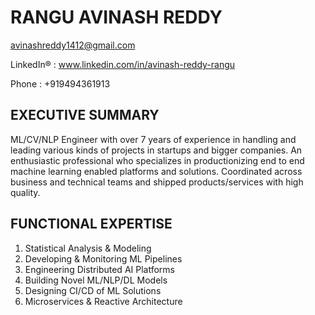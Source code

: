 # RANGU AVINASH REDDY            

avinashreddy1412@gmail.com 

LinkedIn® : www.linkedin.com/in/avinash-reddy-rangu 

Phone : +919494361913 

## EXECUTIVE SUMMARY
ML/CV/NLP Engineer with over 7 years of experience in handling and leading various kinds of projects in startups and bigger companies. An enthusiastic professional who specializes in productionizing end to end machine learning enabled platforms and solutions. Coordinated across business and technical teams and shipped products/services with high quality.

## FUNCTIONAL EXPERTISE

1. Statistical Analysis & Modeling
2. Developing & Monitoring ML Pipelines
3. Engineering Distributed AI Platforms
4. Building Novel ML/NLP/DL Models
5. Designing CI/CD of ML Solutions
6. Microservices & Reactive Architecture

